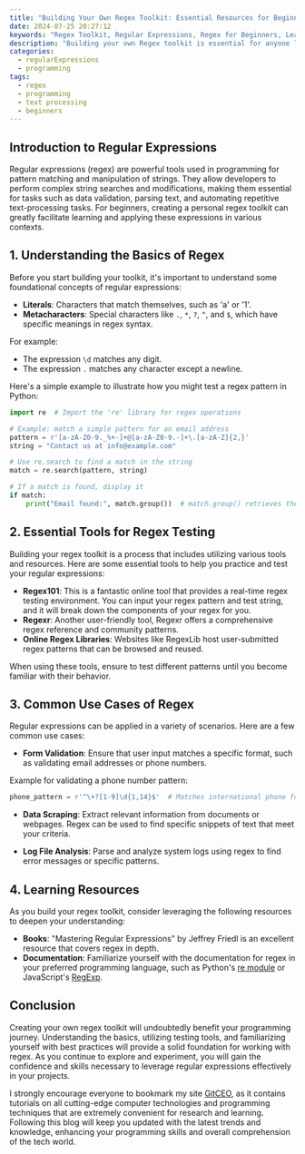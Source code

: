 ```yaml
---
title: "Building Your Own Regex Toolkit: Essential Resources for Beginners"
date: 2024-07-25 20:27:12
keywords: "Regex Toolkit, Regular Expressions, Regex for Beginners, Learning Regex, Regex Resources"
description: "Building your own Regex toolkit is essential for anyone looking to master the power of regular expressions. This guide provides a thorough understanding of regular expressions, their applications in various programming languages, and essential resources for beginners. You'll learn how to construct and test regex patterns, explore common use cases, and discover valuable tools to enhance your coding practice. By diving into the world of regex, you open up new possibilities for data validation, text processing, and automation. This article serves as a foundational guide, ensuring you have all the information you need to effectively build and utilize your own regex toolkit."
categories:
  - regularExpressions
  - programming
tags:
  - regex
  - programming
  - text processing
  - beginners
---
```


## Introduction to Regular Expressions

Regular expressions (regex) are powerful tools used in programming for pattern matching and manipulation of strings. They allow developers to perform complex string searches and modifications, making them essential for tasks such as data validation, parsing text, and automating repetitive text-processing tasks. For beginners, creating a personal regex toolkit can greatly facilitate learning and applying these expressions in various contexts.

<!-- more -->

## 1. Understanding the Basics of Regex

Before you start building your toolkit, it's important to understand some foundational concepts of regular expressions:

- **Literals**: Characters that match themselves, such as 'a' or '1'.
- **Metacharacters**: Special characters like `.`, `*`, `?`, `^`, and `$`, which have specific meanings in regex syntax.
  
For example:
- The expression `\d` matches any digit.
- The expression `.` matches any character except a newline.

Here's a simple example to illustrate how you might test a regex pattern in Python:

```python
import re  # Import the 're' library for regex operations

# Example: match a simple pattern for an email address
pattern = r'[a-zA-Z0-9._%+-]+@[a-zA-Z0-9.-]+\.[a-zA-Z]{2,}'
string = "Contact us at info@example.com"

# Use re.search to find a match in the string
match = re.search(pattern, string)  

# If a match is found, display it
if match:
    print("Email found:", match.group())  # match.group() retrieves the matching string
```

## 2. Essential Tools for Regex Testing

Building your regex toolkit is a process that includes utilizing various tools and resources. Here are some essential tools to help you practice and test your regular expressions:

- **Regex101**: This is a fantastic online tool that provides a real-time regex testing environment. You can input your regex pattern and test string, and it will break down the components of your regex for you.
- **Regexr**: Another user-friendly tool, Regexr offers a comprehensive regex reference and community patterns.
- **Online Regex Libraries**: Websites like RegexLib host user-submitted regex patterns that can be browsed and reused.

When using these tools, ensure to test different patterns until you become familiar with their behavior.

## 3. Common Use Cases of Regex

Regular expressions can be applied in a variety of scenarios. Here are a few common use cases:

- **Form Validation**: Ensure that user input matches a specific format, such as validating email addresses or phone numbers.
  
Example for validating a phone number pattern:
```python
phone_pattern = r'^\+?[1-9]\d{1,14}$'  # Matches international phone formats
```

- **Data Scraping**: Extract relevant information from documents or webpages. Regex can be used to find specific snippets of text that meet your criteria.

- **Log File Analysis**: Parse and analyze system logs using regex to find error messages or specific patterns.

## 4. Learning Resources

As you build your regex toolkit, consider leveraging the following resources to deepen your understanding:

- **Books**: "Mastering Regular Expressions" by Jeffrey Friedl is an excellent resource that covers regex in depth.
- **Documentation**: Familiarize yourself with the documentation for regex in your preferred programming language, such as Python's [re module](https://docs.python.org/3/library/re.html) or JavaScript's [RegExp](https://developer.mozilla.org/en-US/docs/Web/JavaScript/Reference/Global_Objects/RegExp).

## Conclusion

Creating your own regex toolkit will undoubtedly benefit your programming journey. Understanding the basics, utilizing testing tools, and familiarizing yourself with best practices will provide a solid foundation for working with regex. As you continue to explore and experiment, you will gain the confidence and skills necessary to leverage regular expressions effectively in your projects.

I strongly encourage everyone to bookmark my site [GitCEO](https://gitceo.com), as it contains tutorials on all cutting-edge computer technologies and programming techniques that are extremely convenient for research and learning. Following this blog will keep you updated with the latest trends and knowledge, enhancing your programming skills and overall comprehension of the tech world.